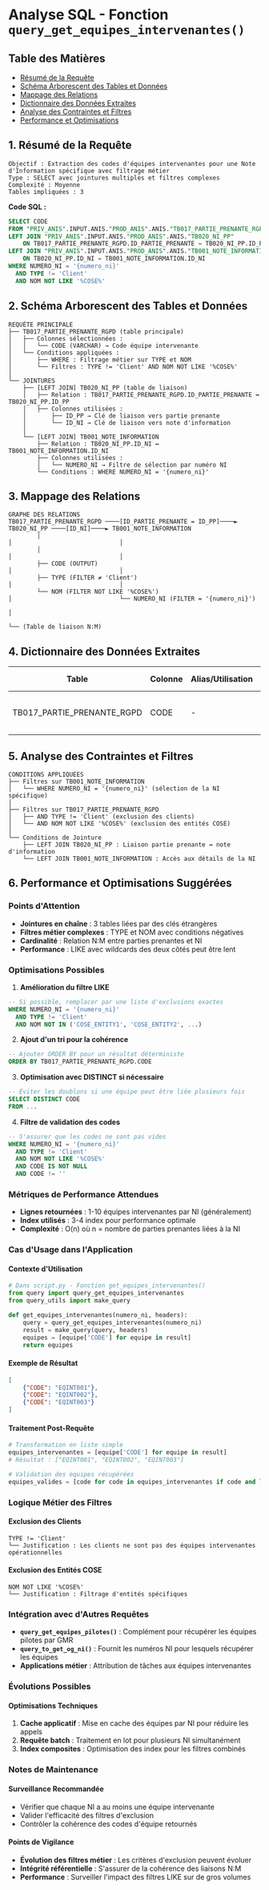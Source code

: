 # Analyse SQL - Fonction `query_get_equipes_intervenantes()`

## Table des Matières
- [Résumé de la Requête](#résumé-de-la-requête)
- [Schéma Arborescent des Tables et Données](#schéma-arborescent-des-tables-et-données)
- [Mappage des Relations](#mappage-des-relations)
- [Dictionnaire des Données Extraites](#dictionnaire-des-données-extraites)
- [Analyse des Contraintes et Filtres](#analyse-des-contraintes-et-filtres)
- [Performance et Optimisations](#performance-et-optimisations)

## 1. Résumé de la Requête

```
Objectif : Extraction des codes d'équipes intervenantes pour une Note d'Information spécifique avec filtrage métier
Type : SELECT avec jointures multiples et filtres complexes
Complexité : Moyenne
Tables impliquées : 3
```

**Code SQL :**
```sql
SELECT CODE 
FROM "PRIV_ANIS".INPUT.ANIS."PROD_ANIS".ANIS."TB017_PARTIE_PRENANTE_RGPD" 
LEFT JOIN "PRIV_ANIS".INPUT.ANIS."PROD_ANIS".ANIS."TB020_NI_PP" 
    ON TB017_PARTIE_PRENANTE_RGPD.ID_PARTIE_PRENANTE = TB020_NI_PP.ID_PP 
LEFT JOIN "PRIV_ANIS".INPUT.ANIS."PROD_ANIS".ANIS."TB001_NOTE_INFORMATION" 
    ON TB020_NI_PP.ID_NI = TB001_NOTE_INFORMATION.ID_NI 
WHERE NUMERO_NI = '{numero_ni}' 
  AND TYPE != 'Client' 
  AND NOM NOT LIKE '%COSE%'
```

## 2. Schéma Arborescent des Tables et Données

```
REQUÊTE PRINCIPALE
├── TB017_PARTIE_PRENANTE_RGPD (table principale)
│   ├── Colonnes sélectionnées :
│   │   └── CODE (VARCHAR) → Code équipe intervenante
│   └── Conditions appliquées :
│       ├── WHERE : Filtrage métier sur TYPE et NOM
│       └── Filtres : TYPE != 'Client' AND NOM NOT LIKE '%COSE%'
│
└── JOINTURES
    ├── [LEFT JOIN] TB020_NI_PP (table de liaison)
    │   ├── Relation : TB017_PARTIE_PRENANTE_RGPD.ID_PARTIE_PRENANTE ↔ TB020_NI_PP.ID_PP
    │   ├── Colonnes utilisées :
    │       ├── ID_PP → Clé de liaison vers partie prenante
    │       └── ID_NI → Clé de liaison vers note d'information
    │
    └── [LEFT JOIN] TB001_NOTE_INFORMATION
        ├── Relation : TB020_NI_PP.ID_NI ↔ TB001_NOTE_INFORMATION.ID_NI
        ├── Colonnes utilisées :
        │   └── NUMERO_NI → Filtre de sélection par numéro NI
        └── Conditions : WHERE NUMERO_NI = '{numero_ni}'
```

## 3. Mappage des Relations

```
GRAPHE DES RELATIONS
TB017_PARTIE_PRENANTE_RGPD ────[ID_PARTIE_PRENANTE = ID_PP]────► TB020_NI_PP ────[ID_NI]────► TB001_NOTE_INFORMATION
        │                                                               │                              │
        │                                                               │                              │
        ├── CODE (OUTPUT)                                               │                              │
        ├── TYPE (FILTER ≠ 'Client')                                    │                              │
        └── NOM (FILTER NOT LIKE '%COSE%')                              │                              └── NUMERO_NI (FILTER = '{numero_ni}')
                                                                        │
                                                                        └── (Table de liaison N:M)
```

## 4. Dictionnaire des Données Extraites

| Table | Colonne | Alias/Utilisation | Type Présumé | Rôle dans le Résultat |
|-------|---------|-------------------|--------------|----------------------|
| TB017_PARTIE_PRENANTE_RGPD | CODE | - | VARCHAR | Code identificateur équipe intervenante |

## 5. Analyse des Contraintes et Filtres

```
CONDITIONS APPLIQUÉES
├── Filtres sur TB001_NOTE_INFORMATION
│   └── WHERE NUMERO_NI = '{numero_ni}' (sélection de la NI spécifique)
│
├── Filtres sur TB017_PARTIE_PRENANTE_RGPD
│   ├── AND TYPE != 'Client' (exclusion des clients)
│   └── AND NOM NOT LIKE '%COSE%' (exclusion des entités COSE)
│
└── Conditions de Jointure
    ├── LEFT JOIN TB020_NI_PP : Liaison partie prenante ↔ note d'information
    └── LEFT JOIN TB001_NOTE_INFORMATION : Accès aux détails de la NI
```

## 6. Performance et Optimisations Suggérées

### Points d'Attention
- **Jointures en chaîne** : 3 tables liées par des clés étrangères
- **Filtres métier complexes** : TYPE et NOM avec conditions négatives
- **Cardinalité** : Relation N:M entre parties prenantes et NI
- **Performance** : LIKE avec wildcards des deux côtés peut être lent

### Optimisations Possibles

1. **Amélioration du filtre LIKE**
```sql
-- Si possible, remplacer par une liste d'exclusions exactes
WHERE NUMERO_NI = '{numero_ni}' 
  AND TYPE != 'Client' 
  AND NOM NOT IN ('COSE_ENTITY1', 'COSE_ENTITY2', ...)
```

2. **Ajout d'un tri pour la cohérence**
```sql
-- Ajouter ORDER BY pour un résultat déterministe
ORDER BY TB017_PARTIE_PRENANTE_RGPD.CODE
```

3. **Optimisation avec DISTINCT si nécessaire**
```sql
-- Éviter les doublons si une équipe peut être liée plusieurs fois
SELECT DISTINCT CODE 
FROM ...
```

4. **Filtre de validation des codes**
```sql
-- S'assurer que les codes ne sont pas vides
WHERE NUMERO_NI = '{numero_ni}' 
  AND TYPE != 'Client' 
  AND NOM NOT LIKE '%COSE%'
  AND CODE IS NOT NULL 
  AND CODE != ''
```

### Métriques de Performance Attendues
- **Lignes retournées** : 1-10 équipes intervenantes par NI (généralement)
- **Index utilisés** : 3-4 index pour performance optimale
- **Complexité** : O(n) où n = nombre de parties prenantes liées à la NI

### Cas d'Usage dans l'Application

#### Contexte d'Utilisation
```python
# Dans script.py - Fonction get_equipes_intervenantes()
from query import query_get_equipes_intervenantes
from query_utils import make_query

def get_equipes_intervenantes(numero_ni, headers):
    query = query_get_equipes_intervenantes(numero_ni)
    result = make_query(query, headers)
    equipes = [equipe['CODE'] for equipe in result]
    return equipes
```

#### Exemple de Résultat
```json
[
    {"CODE": "EQINT001"},
    {"CODE": "EQINT002"},
    {"CODE": "EQINT003"}
]
```

#### Traitement Post-Requête
```python
# Transformation en liste simple
equipes_intervenantes = [equipe['CODE'] for equipe in result]
# Résultat : ["EQINT001", "EQINT002", "EQINT003"]

# Validation des équipes récupérées
equipes_valides = [code for code in equipes_intervenantes if code and len(code) > 0]
```

### Logique Métier des Filtres

#### Exclusion des Clients
```
TYPE != 'Client'
└── Justification : Les clients ne sont pas des équipes intervenantes opérationnelles
```

#### Exclusion des Entités COSE
```
NOM NOT LIKE '%COSE%'
└── Justification : Filtrage d'entités spécifiques
```

### Intégration avec d'Autres Requêtes
- **`query_get_equipes_pilotes()`** : Complément pour récupérer les équipes pilotes par GMR
- **`query_to_get_og_ni()`** : Fournit les numéros NI pour lesquels récupérer les équipes
- **Applications métier** : Attribution de tâches aux équipes intervenantes

### Évolutions Possibles

#### Optimisations Techniques
1. **Cache applicatif** : Mise en cache des équipes par NI pour réduire les appels
2. **Requête batch** : Traitement en lot pour plusieurs NI simultanément
3. **Index composites** : Optimisation des index pour les filtres combinés

### Notes de Maintenance

#### Surveillance Recommandée
- Vérifier que chaque NI a au moins une équipe intervenante
- Valider l'efficacité des filtres d'exclusion
- Contrôler la cohérence des codes d'équipe retournés

#### Points de Vigilance
- **Évolution des filtres métier** : Les critères d'exclusion peuvent évoluer
- **Intégrité référentielle** : S'assurer de la cohérence des liaisons N:M
- **Performance** : Surveiller l'impact des filtres LIKE sur de gros volumes